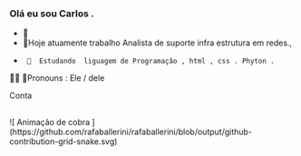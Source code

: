 ### Olá eu sou Carlos .

- 🤖
- 🔭Hoje  atuamente  trabalho  Analista  de suporte  infra estrutura  em redes.,
-      🌱  Estudando  liguagem de Programaçâo , html , css . Phyton .   


👨‍🎓
🤖Pronouns : Ele / dele

Conta

##

<div>
![ Animação de cobra ](https://github.com/rafaballerini/rafaballerini/blob/output/github-contribution-grid-snake.svg)
</div>
